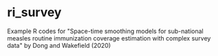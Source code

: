 # ri_survey
Example R codes for "Space-time smoothing models for sub-national measles routine immunization coverage estimation with complex survey data" by Dong and Wakefield (2020)
